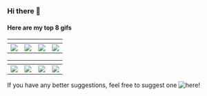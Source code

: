 ### Hi there 👋

#### Here are my top 8 gifs

[]() | []() | []() | []()
--- | --- | --- | ---
![](https://media.giphy.com/media/EcLqK3yJEE1yw/giphy.gif) | ![](https://media.giphy.com/media/h0MTqLyvgG0Ss/giphy.gif) | ![](https://media.giphy.com/media/MO9ARnIhzxnxu/giphy.gif) | ![](https://media.giphy.com/media/X4M6homF66qFq/giphy.gif)

[]() | []() | []() | []()
--- | --- | --- | ---
![](https://media.giphy.com/media/r5I1QKdX3bSCY/giphy.gif) | ![](https://media.giphy.com/media/e5kbmb3wX3J1S/giphy.gif) | ![](https://media.giphy.com/media/NUwoRZzHc2Bws/giphy.gif) | ![](https://media.giphy.com/media/5B4Dl7V8cFaYo/giphy.gif)

If you have any better suggestions, feel free to suggest one ![here](https://github.com/jjziv/jjziv/issues/new)!

<!--
**jjziv/jjziv** is a ✨ _special_ ✨ repository because its `README.md` (this file) appears on your GitHub profile.

Here are some ideas to get you started:

- 🔭 I’m currently working on ...
- 🌱 I’m currently learning ...
- 👯 I’m looking to collaborate on ...
- 🤔 I’m looking for help with ...
- 💬 Ask me about ...
- 📫 How to reach me: ...
- 😄 Pronouns: ...
- ⚡ Fun fact: ...
-->
